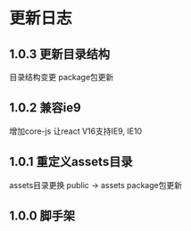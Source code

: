 # 更新日志

## 1.0.3 更新目录结构
目录结构变更
package包更新

## 1.0.2 兼容ie9
增加core-js 让react V16支持IE9, IE10

## 1.0.1 重定义assets目录
assets目录更换 public -> assets
package包更新

## 1.0.0 脚手架
